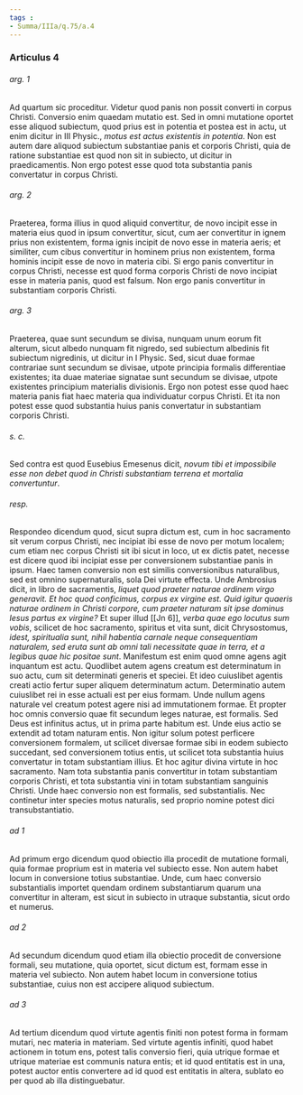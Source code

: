 ```yaml
---
tags : 
- Summa/IIIa/q.75/a.4
---
```


### Articulus 4

###### arg. 1
Ad quartum sic proceditur. Videtur quod panis non possit converti in corpus Christi. Conversio enim quaedam mutatio est. Sed in omni mutatione oportet esse aliquod subiectum, quod prius est in potentia et postea est in actu, ut enim dicitur in III Physic., *motus est actus existentis in potentia*. Non est autem dare aliquod subiectum substantiae panis et corporis Christi, quia de ratione substantiae est quod non sit in subiecto, ut dicitur in praedicamentis. Non ergo potest esse quod tota substantia panis convertatur in corpus Christi.

###### arg. 2
Praeterea, forma illius in quod aliquid convertitur, de novo incipit esse in materia eius quod in ipsum convertitur, sicut, cum aer convertitur in ignem prius non existentem, forma ignis incipit de novo esse in materia aeris; et similiter, cum cibus convertitur in hominem prius non existentem, forma hominis incipit esse de novo in materia cibi. Si ergo panis convertitur in corpus Christi, necesse est quod forma corporis Christi de novo incipiat esse in materia panis, quod est falsum. Non ergo panis convertitur in substantiam corporis Christi.

###### arg. 3
Praeterea, quae sunt secundum se divisa, nunquam unum eorum fit alterum, sicut albedo nunquam fit nigredo, sed subiectum albedinis fit subiectum nigredinis, ut dicitur in I Physic. Sed, sicut duae formae contrariae sunt secundum se divisae, utpote principia formalis differentiae existentes; ita duae materiae signatae sunt secundum se divisae, utpote existentes principium materialis divisionis. Ergo non potest esse quod haec materia panis fiat haec materia qua individuatur corpus Christi. Et ita non potest esse quod substantia huius panis convertatur in substantiam corporis Christi.

###### s. c.
Sed contra est quod Eusebius Emesenus dicit, *novum tibi et impossibile esse non debet quod in Christi substantiam terrena et mortalia convertuntur*.

###### resp.
Respondeo dicendum quod, sicut supra dictum est, cum in hoc sacramento sit verum corpus Christi, nec incipiat ibi esse de novo per motum localem; cum etiam nec corpus Christi sit ibi sicut in loco, ut ex dictis patet, necesse est dicere quod ibi incipiat esse per conversionem substantiae panis in ipsum. Haec tamen conversio non est similis conversionibus naturalibus, sed est omnino supernaturalis, sola Dei virtute effecta. Unde Ambrosius dicit, in libro de sacramentis, *liquet quod praeter naturae ordinem virgo generavit. Et hoc quod conficimus, corpus ex virgine est. Quid igitur quaeris naturae ordinem in Christi corpore, cum praeter naturam sit ipse dominus Iesus partus ex virgine?* Et super illud [[Jn 6]], *verba quae ego locutus sum vobis*, scilicet de hoc sacramento, spiritus et vita sunt, dicit Chrysostomus, *idest, spiritualia sunt, nihil habentia carnale neque consequentiam naturalem, sed eruta sunt ab omni tali necessitate quae in terra, et a legibus quae hic positae sunt*. Manifestum est enim quod omne agens agit inquantum est actu. Quodlibet autem agens creatum est determinatum in suo actu, cum sit determinati generis et speciei. Et ideo cuiuslibet agentis creati actio fertur super aliquem determinatum actum. Determinatio autem cuiuslibet rei in esse actuali est per eius formam. Unde nullum agens naturale vel creatum potest agere nisi ad immutationem formae. Et propter hoc omnis conversio quae fit secundum leges naturae, est formalis. Sed Deus est infinitus actus, ut in prima parte habitum est. Unde eius actio se extendit ad totam naturam entis. Non igitur solum potest perficere conversionem formalem, ut scilicet diversae formae sibi in eodem subiecto succedant, sed conversionem totius entis, ut scilicet tota substantia huius convertatur in totam substantiam illius. Et hoc agitur divina virtute in hoc sacramento. Nam tota substantia panis convertitur in totam substantiam corporis Christi, et tota substantia vini in totam substantiam sanguinis Christi. Unde haec conversio non est formalis, sed substantialis. Nec continetur inter species motus naturalis, sed proprio nomine potest dici transubstantiatio.

###### ad 1
Ad primum ergo dicendum quod obiectio illa procedit de mutatione formali, quia formae proprium est in materia vel subiecto esse. Non autem habet locum in conversione totius substantiae. Unde, cum haec conversio substantialis importet quendam ordinem substantiarum quarum una convertitur in alteram, est sicut in subiecto in utraque substantia, sicut ordo et numerus.

###### ad 2
Ad secundum dicendum quod etiam illa obiectio procedit de conversione formali, seu mutatione, quia oportet, sicut dictum est, formam esse in materia vel subiecto. Non autem habet locum in conversione totius substantiae, cuius non est accipere aliquod subiectum.

###### ad 3
Ad tertium dicendum quod virtute agentis finiti non potest forma in formam mutari, nec materia in materiam. Sed virtute agentis infiniti, quod habet actionem in totum ens, potest talis conversio fieri, quia utrique formae et utrique materiae est communis natura entis; et id quod entitatis est in una, potest auctor entis convertere ad id quod est entitatis in altera, sublato eo per quod ab illa distinguebatur.

